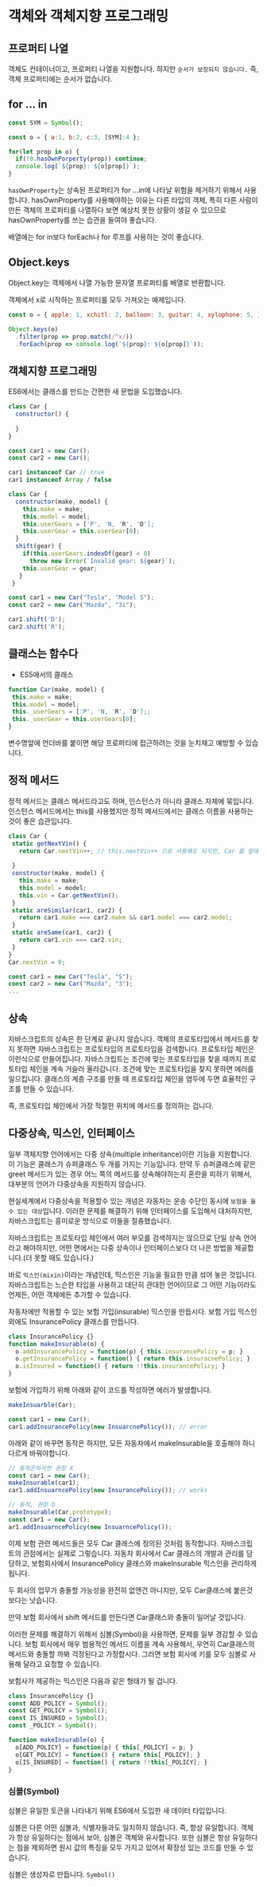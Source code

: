 # 객체와 객체지향 프로그래밍

## 프로퍼티 나열

객체도 컨테이너이고, 프로퍼티 나열을 지원합니다. 하지만 `순서가 보장되지 않습니다.` 즉, 객체 프로퍼티에는 순서가 없습니다.

## for ... in

```javascript
const SYM = Symbol();

const o = { a:1, b:2, c:3, [SYM]:4 };

for(let prop in o) {
  if(!0.hasOwnPorperty(prop)) continue;
  console.log(`${prop}: ${o[prop]}`);
}
```

`hasOwnProperty`는 상속된 프로퍼티가 for ...in에 나타날 위험을 제거하기 위해서 사용합니다. hasOwnProperty를 사용해야하는 이유는 다른 타입의 객체,
특히 다른 사람이 만든 객체의 프로퍼티를 나열하다 보면 예상치 못한 상황이 생길 수 있으므로 hasOwnProperty를 쓰는 습관을 들여야 좋습니다.

배열에는 for in보다 forEach나 for 루프를 사용하는 것이 좋습니다.

## Object.keys

Object.key는 객체에서 나열 가능한 문자열 프로퍼티를 배열로 반환합니다.

객체에서 x로 시작하는 프로퍼티를 모두 가져오는 예제입니다.

```javascript
const o = { apple: 1, xchitl: 2, balloon: 3, guitar: 4, xylophone: 5, };

Object.keys(o)
  .filter(prop => prop.match(/^x/))
  .forEach(prop => console.log(`${prop}: ${o[prop]}`));
```

## 객체지향 프로그래밍

ES6에서는 클래스를 만드는 간편한 새 문법을 도입했습니다.

```javascript
class Car {
  constructor() {
  
  }
}
```

```javascript
const car1 = new Car();
const car2 = new Car();
```

```javascript
car1 instanceof Car // true
car1 instanceof Array / false
```

```javascript
class Car {
  constructor(make, model) {
    this.make = make;
    this.model = model;
    this.userGears = ['P', 'N, 'R', 'D'];
    this.userGear = this.userGear[0];
  }
  shift(gear) {
    if(this.userGears.indexOf(gear) < 0)
      throw new Error(`Invalid gear: ${gear}`);
    this.userGear = gear;
   }
 }
 ```
 
 ```javascript
 const car1 = new Car("Tesla", "Model S");
 const car2 = new Car("Mazda", "3i");
 
 car1.shift('D');
 car2.shift('R');
 ```
 
 ## 클래스는 함수다
 
 - ES5에서의 클래스
 
 ```javascript
 function Car(make, model) {
  this.make = make;
  this.model = model;
  this._userGears = ['P', 'N, 'R', 'D'];;
  this._userGear = this.userGears[0];
 }
 ```
 
 변수명앞에 언더바를 붙이면 해당 프로퍼티에 접근하려는 것을 눈치채고 예방할 수 있습니다.
 
 ## 정적 메서드
 
 정적 메서드는 클래스 메서드라고도 하며, 인스턴스가 아니라 클래스 자체에 묶입니다. 인스턴스 메서드에서는 this를 사용했지만 정적 메서드에서는
 클래스 이름을 사용하는것이 좋은 습관입니다.
 
 ```javascript
 class Car {
  static getNextVin() {
    return Car.nextVin++; // this.nextVin++ 으로 사용해도 되지만, Car 를 앞에 사용하면 정적 메서드라는 점을 상기하기 쉽습니다.
    
  }
  constructor(make, model) {
    this.make = make;
    this.model = model;
    this.vin = Car.getNextVin();
  }
  static areSimilar(car1, car2) {
    return car1.make === car2.make && car1.model === car2.model;
  }
  static areSame(car1, car2) {
    return car1.vin === car2.vin;
  }
}
Car.nextVin = 0;

const car1 = new Car("Tesla", "S");
const car2 = new Car("Mazda", "3");
...
```

## 상속

자바스크립트의 상속은 한 단계로 끝나지 않습니다. 객체의 프로토타입에서 메서드를 찾지 못하면 자바스크립트는 프로토타입의 프로토타입을 검색합니다.
프로토타입 체인은 이런식으로 만들어집니다. 자바스크립트는 조건에 맞는 프로토타입을 찾을 때까지 프로토타입 체인을 계속 거슬러 올라갑니다. 
조건에 맞는 프로토타입을 찾지 못하면 에러를 일으킵니다.
클래스의 계층 구조를 만들 때 프로토타입 체인을 염두에 두면 효율적인 구조를 만들 수 있습니다.

즉, 프로토타입 체인에서 가장 적절한 위치에 메서드를 정의하는 겁니다. 

## 다중상속, 믹스인, 인터페이스

일부 객체지향 언어에서는 다중 상속(multiple inheritance)이란 기능을 지원합니다. 이 기능은 클래스가 슈퍼클래스 두 개를 가지는 기능입니다.
만약 두 슈퍼클래스에 같은 greet 메서드가 있는 경우 어느 쪽의 메서드를 상속해야하는지 혼란을 피하기 위해서, 대부분의 언어가 다중상속을 지원하지 
않습니다. 

현실세계에서 다중상속을 적용할수 있는 개념은 자동차는 운송 수단인 동시에 `보험을 들 수 있는 대상`입니다. 이러한 문제를 해결하기 위해
인터페이스를 도입해서 대처하지만, 자바스크립트는 흥미로운 방식으로 이들을 절충했습니다. 

자바스크립트는 프로토타입 체인에서 여러 부모를 검색하지는 않으므로 단일 상속 언어라고 해야하지만, 어떤 면에서는 다중 상속이나
인터페이스보다 더 나은 방법을 제공합니다.(더 못할 때도 있습니다.)

바로 `믹스인(mixin)`이라는 개념인데, 믹스인은 기능을 필요한 만큼 섞어 놓은 것입니다. 자바스크립트는 느슨한 타입을 사용하고 대단히 관대한 언어이므로
그 어떤 기능이라도 언제든, 어떤 객체에든 추가할 수 있습니다.

자동차에만 적용할 수 있는 보험 가입(insurable) 믹스인을 만듭시다. 보험 가입 믹스인 외에도 InsurancePolicy 클래스를 만듭니다.

```javascript
class InsurancePolicy {}
function makeInsurable(o) {
  o.addInsurancePolicy = function(p) { this.insurancePolicy = p; }
  o.getInsurancePolicy = function() { return this.insuracnePolicy; }
  o.isInsured = function() { return !!this.insurancePolicy; }
}
```

보험에 가입하기 위해 아래와 같이 코드를 작성하면 에러가 발생합니다.

```javascript
makeInsuarble(Car);

const car1 = new Car();
car1.addInsurancePolicy(new InsuarcnePolicy()); // error
```

아래와 같이 바꾸면 동작은 하지만, 모든 자동차에서 makeInsurable을 호출해야 하니 다르게 바꿔야합니다.

```javascript
// 동작은하지만 권장 X
const car1 = new Car();
makeInsurable(car1);
car1.addInsuarncePolicy(new InsurancePolicy()); // works

// 동작, 권장 O
makeInsurable(Car.prototype);
const car1 = new Car();
ar1.addInsuarncePolicy(new InsuarncePolicy());
```

이제 보험 관련 메서드들은 모두 Car 클래스에 정의된 것처럼 동작합니다. 자바스크립트의 관점에서는 실제로 그렇습니다. 
자동차 회사에서 Car 클래스의 개발과 관리를 담당하고, 보험회사에서 InsurancePolicy 클래스와 makeInsurable 믹스인을 관리하게 됩니다.

두 회사의 업무가 충돌할 가능성을 완전히 없앤건 아니지만, 모두 Car클래스에 붙은것 보다는 낫습니다.

만약 보험 회사에서 shift 메서드를 만든다면 Car클래스와 충돌이 일어날 것입니다. 

이러한 문제를 해결하기 위해서 심볼(Symbol)을 사용하면, 문제를 일부 경감할 수 있습니다. 보험 회사에서 매우 범용적인 메서드 이름을 계속 사용해서,
우연히 Car클래스의 메서드와 충돌할 까봐 걱정된다고 가정합시다. 그러면 보험 회사에 키를 모두 심볼로 사용해 달라고 요청할 수 있습니다.

보험사가 제공하는 믹스인은 다음과 같은 형태가 될 겁니다.

```javascript
class InsurancePolicy {}
const ADD_POLICY = Symbol();
const GET_POLICY = Symbol();
const IS_INSURED = Symbol();
const _POLICY = Symbol();

function makeInsurable(o) {
  o[ADD_POLICY] = function(p) { this[_POLICY] = p; }
  o[GET_POLICY] = function() { return this[_POLICY]; }
  o[IS_INSURED] = function() { return !!this[_POLICY]; }
}
```

### 심볼(Symbol)

심볼은 유일한 토큰을 나타내기 위해 ES6에서 도입한 새 데이터 타입입니다.

심볼은 다른 어떤 심볼과, 식별자들과도 일치하지 않습니다. 즉, 항상 유일합니다. 객체가 항상 유일하다는 점에서 보아, 심볼은 객체와 유사합니다.
또한 심볼은 항상 유일하다는 점을 제외하면 원시 값의 특징을 모두 가지고 있어서 확장성 있는 코드를 만들 수 있습니다.

심볼은 생성자로 만듭니다. `Symbol()`

